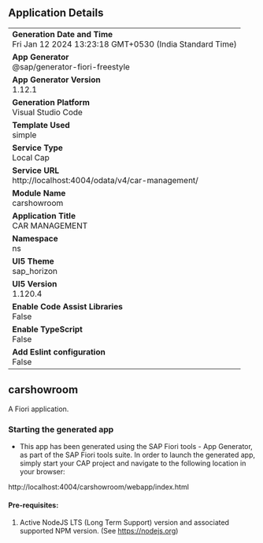 ## Application Details
|               |
| ------------- |
|**Generation Date and Time**<br>Fri Jan 12 2024 13:23:18 GMT+0530 (India Standard Time)|
|**App Generator**<br>@sap/generator-fiori-freestyle|
|**App Generator Version**<br>1.12.1|
|**Generation Platform**<br>Visual Studio Code|
|**Template Used**<br>simple|
|**Service Type**<br>Local Cap|
|**Service URL**<br>http://localhost:4004/odata/v4/car-management/
|**Module Name**<br>carshowroom|
|**Application Title**<br>CAR MANAGEMENT|
|**Namespace**<br>ns|
|**UI5 Theme**<br>sap_horizon|
|**UI5 Version**<br>1.120.4|
|**Enable Code Assist Libraries**<br>False|
|**Enable TypeScript**<br>False|
|**Add Eslint configuration**<br>False|

## carshowroom

A Fiori application.

### Starting the generated app

-   This app has been generated using the SAP Fiori tools - App Generator, as part of the SAP Fiori tools suite.  In order to launch the generated app, simply start your CAP project and navigate to the following location in your browser:

http://localhost:4004/carshowroom/webapp/index.html

#### Pre-requisites:

1. Active NodeJS LTS (Long Term Support) version and associated supported NPM version.  (See https://nodejs.org)


